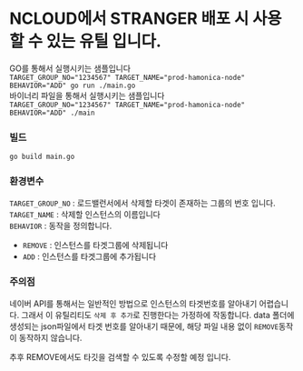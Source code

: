 # NCLOUD에서 STRANGER 배포 시 사용할 수 있는 유틸 입니다.

GO를 통해서 실행시키는 샘플입니다  
`TARGET_GROUP_NO="1234567" TARGET_NAME="prod-hamonica-node" BEHAVIOR="ADD" go run ./main.go`  
바이너리 파일을 통해서 실행시키는 샘플입니다  
`TARGET_GROUP_NO="1234567" TARGET_NAME="prod-hamonica-node" BEHAVIOR="ADD" ./main`
### 빌드
`go build main.go`  

### 환경변수  
`TARGET_GROUP_NO` : 로드밸런서에서 삭제할 타겟이 존재하는 그룹의 번호 입니다.  
`TARGET_NAME` : 삭제할 인스턴스의 이름입니다  
`BEHAVIOR` : 동작을 정의합니다.  
- `REMOVE` : 인스턴스를 타겟그룹에 삭제됩니다  
- `ADD` : 인스턴스를 타겟그룹에 추가됩니다  
  
  
### 주의점  
네이버 API를 통해서는 일반적인 방법으로 인스턴스의 타겟번호를 알아내기 어렵습니다. 그래서 이 유틸리티도 `삭제 후 추가`로 진행한다는 가정하에 작동합니다. data 폴더에 생성되는 json파일에서 타겟 번호를 알아내기 때문에, 해당 파일 내용 없이 `REMOVE`동작이 동작하지 않습니다.
  
추후 REMOVE에서도 타깃을 검색할 수 있도록 수정할 예정 입니다.